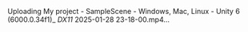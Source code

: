 

Uploading My project - SampleScene - Windows, Mac, Linux - Unity 6 (6000.0.34f1)_ _DX11_ 2025-01-28 23-18-00.mp4…

